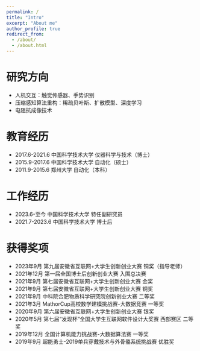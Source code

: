 ```yaml
---
permalink: /
title: "Intro"
excerpt: "About me"
author_profile: true
redirect_from: 
  - /about/
  - /about.html
---
```


研究方向
======
* 人机交互：触觉传感器、手势识别
* 压缩感知算法重构：稀疏贝叶斯、扩散模型、深度学习
* 电阻抗成像技术

教育经历
======
* 2017.6-2021.6 中国科学技术大学 仪器科学与技术（博士）
* 2015.9-2017.6 中国科学技术大学 自动化（硕士）
* 2011.9-2015.6 郑州大学 自动化（本科）

工作经历
======
* 2023.6-至今   中国科学技术大学 特任副研究员
* 2021.7-2023.6 中国科学技术大学 博士后

获得奖项
======
* 2023年9月  第九届安徽省互联网+大学生创新创业大赛  铜奖（指导老师）
* 2021年12月  第一届全国博士后创新创业大赛  入围总决赛
* 2021年9月  第七届安徽省互联网+大学生创新创业大赛  金奖
* 2021年9月  第七届安徽省互联网+大学生创新创业大赛  铜奖
* 2021年9月  中科院合肥物质科学研究院创新创业大赛  二等奖
* 2021年3月 MathorCup高校数学建模挑战赛-大数据竞赛  一等奖
* 2020年9月  第六届安徽省互联网+大学生创新创业大赛  银奖
* 2020年5月 第七届“发现杯”全国大学生互联网软件设计大奖赛 西部赛区 二等奖
* 2019年12月 全国计算机能力挑战赛-大数据算法赛  一等奖  
* 2019年9月  超能勇士-2019单兵穿戴技术与外骨骼系统挑战赛 优胜奖


